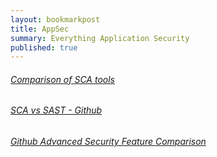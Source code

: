 ```yaml
---
layout: bookmarkpost
title: AppSec
summary: Everything Application Security
published: true
---
```


###### [Comparison of SCA tools](https://arxiv.org/pdf/2108.12078.pdf)

###### [SCA vs SAST - Github](https://github.blog/2022-09-09-sca-vs-sast-what-are-they-and-which-one-is-right-for-you/)

###### [Github Advanced Security Feature Comparison](https://josh-ops.com/posts/github-advanced-security-feature-chart/)




